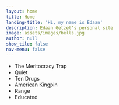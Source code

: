 ```yaml
---
layout: home
title: Home
landing-title: 'Hi, my name is Edaan'
description: Edaan Getzel's personal site
image: assets/images/bells.jpg
author: null
show_tile: false
nav-menu: false
---
```

* The Meritocracy Trap
* Quiet
* Ten Drugs
* American Kingpin
* Range
* Educated
